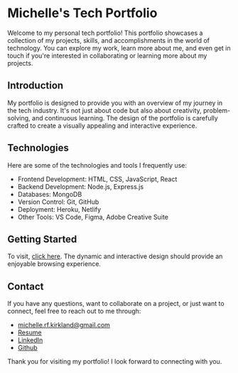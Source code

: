 # Michelle's Tech Portfolio

Welcome to my personal tech portfolio! This portfolio showcases a collection of my projects, skills, and accomplishments in the world of technology. You can explore my work, learn more about me, and even get in touch if you're interested in collaborating or learning more about my projects.


## Introduction

My portfolio is designed to provide you with an overview of my journey in the tech industry. It's not just about code but also about creativity, problem-solving, and continuous learning. The design of the portfolio is carefully crafted to create a visually appealing and interactive experience.


## Technologies

Here are some of the technologies and tools I frequently use:

- Frontend Development: HTML, CSS, JavaScript, React
- Backend Development: Node.js, Express.js
- Databases: MongoDB
- Version Control: Git, GitHub
- Deployment: Heroku, Netlify
- Other Tools: VS Code, Figma, Adobe Creative Suite

## Getting Started

To visit, [click here](https://www.michellekirkland.io). The dynamic and interactive design should provide an enjoyable browsing experience.

## Contact

If you have any questions, want to collaborate on a project, or just want to connect, feel free to reach out to me through:

- michelle.rf.kirkland@gmail.com
- [Resume](https://www.michellekirkland.io/Resume.pdf)
- [LinkedIn](https://www.linkedin.com/in/michellekirkland/)
- [Github](https://github.com/Michelle-932)


Thank you for visiting my portfolio! I look forward to connecting with you.
